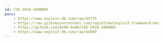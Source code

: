 ```yaml
---
id: CVE-2018-1000001
pocs:
    - https://www.exploit-db.com/raw/43775
    - https://raw.githubusercontent.com/rapid7/metasploit-framework/master/modules/exploits/linux/local/glibc_realpath_priv_esc.rb
    - https://github.com/0x00-0x00/CVE-2018-1000001
    - https://www.exploit-db.com/raw/44889
---
```

